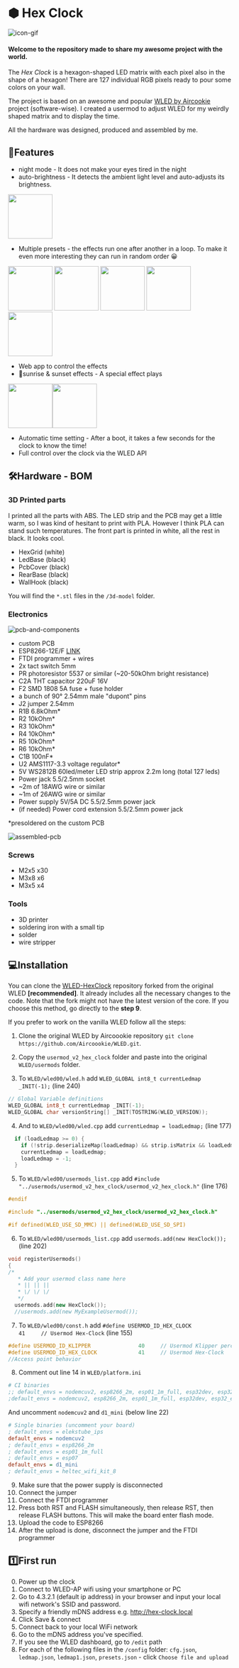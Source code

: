 # 	&#11042;	 Hex Clock
![icon-gif](/images/icon-gif.gif)

#### Welcome to the repository made to share my awesome project with the world.

The *Hex Clock* is a hexagon-shaped LED matrix with each pixel also in the shape of a hexagon!
There are 127 individual RGB pixels ready to pour some colors on your wall.

The project is based on an awesome and popular [WLED by Aircookie](https://github.com/Aircoookie/WLED) project (software-wise). I created a usermod to adjust WLED for my weirdly shaped matrix and to display the time.

All the hardware was designed, produced and assembled by me.
## 🎉Features
- night mode - It does not make your eyes tired in the night
- auto-brightness - It detects the ambient light level and auto-adjusts its brightness.

<img src="./images/night-mode.gif" width=100>

- Multiple presets - the effects run one after another in a loop. To make it even more interesting they can run in random order 😀

<img src="./images/effect1.gif" width=100>
<img src="./images/effect2.gif" width=100>
<img src="./images/effect3.gif" width=100>
<img src="./images/effect4.gif" width=100>
<img src="./images/effect5.gif" width=100>

- Web app to control the effects
- 🌅sunrise & sunset effects - A special effect plays

<img src="./images/sunrise.gif" width=100><img src="./images/sunset.gif" width=100>

- Automatic time setting - After a boot, it takes a few seconds for the clock to know the time!
- Full control over the clock via the WLED API
## 🛠️Hardware - BOM
### 3D Printed parts
I printed all the parts with ABS. The LED strip and the PCB may get a little warm, so I was kind of hesitant to print with PLA. However I think PLA can stand such temperatures.
The front part is printed in white, all the rest in black. It looks cool. 
- HexGrid (white)
- LedBase (black)
- PcbCover (black)
- RearBase (black)
- WallHook (black)

You will find the `*.stl` files in the `/3d-model` folder.
### Electronics
![pcb-and-components](images/pcb-and-components.jpg)
- custom PCB
- ESP8266-12E/F [LINK](https://www.aliexpress.com/item/1005004265299852.html?pdp_npi=4%40dis%21USD%21US%20%241.02%21US%20%241.02%21%21%211.02%211.02%21%402103850917095823909064578eaf19%2112000037068996314%21sh%21PL%21838748658%21&spm=a2g0o.store_pc_allItems_or_groupList.new_all_items_2007585817841.1005004265299852)
- FTDI programmer + wires
- 2x tact switch 5mm
- PR photoresistor 5537 or similar (~20-50kOhm bright resistance)
- C2A THT capacitor 220uF 16V
- F2 SMD 1808 5A fuse + fuse holder
- a bunch of 90&deg; 2.54mm male "dupont" pins
- J2 jumper 2.54mm
- R1B 6.8kOhm*
- R2 10kOhm*
- R3 10kOhm*
- R4 10kOhm*
- R5 10kOhm*
- R6 10kOhm*
- C1B 100nF*
- U2 AMS1117-3.3 voltage regulator*
- 5V WS2812B 60led/meter LED strip approx 2.2m long (total 127 leds)
- Power jack 5.5/2.5mm socket
- ~2m of 18AWG wire or similar
- ~1m of 26AWG wire or similar
- Power supply 5V/5A DC 5.5/2.5mm power jack
- (if needed) Power cord extension 5.5/2.5mm power jack

*presoldered on the custom PCB

![assembled-pcb](/images/pcb_top_view_soldered.jpg)
### Screws
- M2x5 x30
- M3x8 x6
- M3x5 x4
### Tools
- 3D printer
- soldering iron with a small tip
- solder
- wire stripper
## 💻Installation
You can clone the [WLED-HexClock](https://github.com/Bulduper/WLED-HexClock.git) repository forked from the original WLED **[recommended]**. It already includes all the necessary changes to the code. Note that the fork might not have the latest version of the core.
If you choose this method, go directly to the **step 9**.

If you prefer to work on the vanilla WLED follow all the steps:

1. Clone the original WLED by Aircoookie repository `git clone https://github.com/Aircoookie/WLED.git`.

2. Copy the `usermod_v2_hex_clock` folder and paste into the original `WLED/usermods` folder. 

3. To `WLED/wled00/wled.h` add `WLED_GLOBAL int8_t currentLedmap _INIT(-1);` (line 240)
```cpp
// Global Variable definitions
WLED_GLOBAL int8_t currentLedmap _INIT(-1);
WLED_GLOBAL char versionString[] _INIT(TOSTRING(WLED_VERSION));
```

4. And to `WLED/wled00/wled.cpp` add `currentLedmap = loadLedmap;` (line 177)
```cpp
  if (loadLedmap >= 0) {
    if (!strip.deserializeMap(loadLedmap) && strip.isMatrix && loadLedmap == 0) strip.setUpMatrix();
    currentLedmap = loadLedmap;
    loadLedmap = -1;
  }
```
5. To `WLED/wled00/usermods_list.cpp` add `#include "../usermods/usermod_v2_hex_clock/usermod_v2_hex_clock.h"` (line 176)
```cpp
#endif

#include "../usermods/usermod_v2_hex_clock/usermod_v2_hex_clock.h"

#if defined(WLED_USE_SD_MMC) || defined(WLED_USE_SD_SPI)
```
6. To `WLED/wled00/usermods_list.cpp` add `usermods.add(new HexClock());` (line 202)
```cpp
void registerUsermods()
{
/*
   * Add your usermod class name here
   * || || ||
   * \/ \/ \/
   */
  usermods.add(new HexClock());
  //usermods.add(new MyExampleUsermod());
```
7. To `WLED/wled00/const.h` add `#define USERMOD_ID_HEX_CLOCK             41     // Usermod Hex-Clock` (line 155)
```cpp
#define USERMOD_ID_KLIPPER               40     // Usermod Klipper percentage
#define USERMOD_ID_HEX_CLOCK             41     // Usermod Hex-Clock
//Access point behavior
```
8. Comment out line 14 in `WLED/platform.ini`
```ini
# CI binaries
;; default_envs = nodemcuv2, esp8266_2m, esp01_1m_full, esp32dev, esp32_eth # ESP32 variant builds are temporarily excluded from CI due to toolchain issues on the GitHub Actions Linux environment
;default_envs = nodemcuv2, esp8266_2m, esp01_1m_full, esp32dev, esp32_eth, lolin_s2_mini, esp32c3dev, esp32s3dev_8MB
```

And uncomment `nodemcuv2` and `d1_mini` (below line 22)
```ini
# Single binaries (uncomment your board)
; default_envs = elekstube_ips
default_envs = nodemcuv2
; default_envs = esp8266_2m
; default_envs = esp01_1m_full
; default_envs = esp07
default_envs = d1_mini
; default_envs = heltec_wifi_kit_8
```
9. Make sure that the power supply is disconnected
10. Connect the jumper
11. Connect the FTDI programmer
12. Press both RST and FLASH simultaneously, then release RST, then release FLASH buttons. This will make the board enter flash mode.
12. Upload the code to ESP8266
13. After the upload is done, disconnect the jumper and the FTDI programmer

## 1️⃣First run
0. Power up the clock
1. Connect to WLED-AP wifi using your smartphone or PC
2. Go to 4.3.2.1 (default ip address) in your browser and input your local wifi network's SSID and password.
3. Specify a friendly mDNS address e.g. http://hex-clock.local
4. Click Save & connect
5. Connect back to your local WiFi network
6. Go to the mDNS address you've specified.
7. If you see the WLED dashboard, go to `/edit` path
8. For each of the following files in the `/config` folder: `cfg.json`, `ledmap.json`, `ledmap1.json`, `presets.json` - click `Choose file and upload`